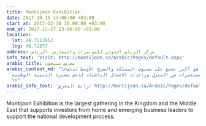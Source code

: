 ```yaml
---
title: Montijoon Exhibition
date: 2017-10-15 17:06:00 +03:00
start_at: 2017-12-18 16:00:00 +03:00
end_at: 2017-12-27 23:00:00 +03:00
location:
  lat: 24.7513952
  lng: 46.72377
address: مركز الرياض الدولي للمؤتمرات والمعارض، الرياض
info_text: 'Visit: http://montijoon.sa/Arabic/Pages/default.aspx'
arabic_title: معرض منتجون
arabic_content_md: "\nمعرض منتجون هو أكبر تجمع على مستوى المملكة والشرق الأوسط لدعم
  المستثمرين و المستثمرات من المنزل ورائدات الاعمال الناشئات لدعم مسيرة التنمية الوطنية.
  \n"
arabic_info_text: 'رابط المعرض: http://montijoon.sa/Arabic/Pages/default.aspx'
---
```



Montijoon Exhibition is the largest gathering in the Kingdom and the Middle East that supports investors from home and emerging business leaders to support the national development process.
